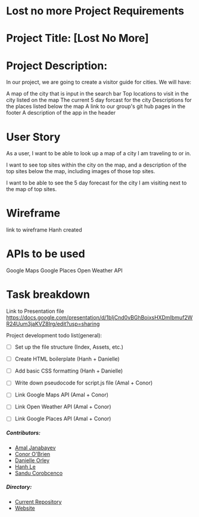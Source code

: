 # Lost no more Project Requirements

# Project Title: [Lost No More] 

# Project Description:
In our project, we are going to create a visitor guide for cities. We will have:

A map of the city that is input in the search bar
Top locations to visit in the city listed on the map
The current 5 day forcast for the city
Descriptions for the places listed below the map
A link to our group's git hub pages in the footer
A description of the app in the header

# User Story
As a user, I want to be able to look up a map of a city I am traveling to or in.

I want to see top sites within the city on the map, and a description of the top sites below the map, including images of those top sites.

I want to be able to see the 5 day forecast for the city I am visiting next to the map of top sites.

# Wireframe

link to wireframe Hanh created

# APIs to be used
Google Maps
Google Places
Open Weather API

# Task breakdown
Link to Presentation file https://docs.google.com/presentation/d/1bIjCnd0vBGhBoixsHXDmIbmuf2WR24Uum3jaKVZ8Irg/edit?usp=sharing


Project development todo list(general):
- [ ] Set up the file structure (Index, Assets, etc.)
- [ ] Create HTML boilerplate (Hanh + Danielle)
- [ ] Add basic CSS formatting (Hanh + Danielle)
- [ ] Write down pseudocode for script.js file (Amal + Conor)
- [ ] Link Google Maps API (Amal + Conor)
- [ ] Link Open Weather API (Amal + Conor)
- [ ] Link Google Places API (Amal + Conor)


##### Contributors:

* [Amal Janabayev](https://github.com/Amal31497)
* [Conor O'Brien](https://github.com/obrienceob)
* [Danielle Orley](https://github.com/dorley1993)
* [Hanh Le](https://github.com/hanhle1989)
* [Sandu Corobcenco](https://github.com/SanduCorobcenco)
##### Directory:

* [Current Repository](https://github.com/obrienceob/LostNoMore)
* [Website](https://obriencob.github.io/LostNoMore/)
